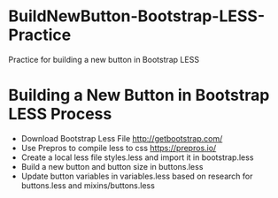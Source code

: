 # BuildNewButton-Bootstrap-LESS-Practice
Practice for building a new button in Bootstrap LESS

# Building a New Button in Bootstrap LESS Process
- Download Bootstrap Less File http://getbootstrap.com/
- Use Prepros to compile less to css https://prepros.io/
- Create a local less file styles.less and import it in bootstrap.less
- Build a new button and button size in buttons.less
- Update button variables in variables.less based on research for buttons.less and mixins/buttons.less

